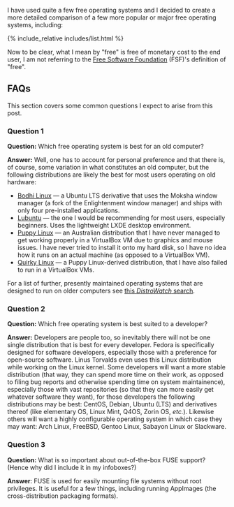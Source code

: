 I have used quite a few free operating systems and I decided to create a more detailed comparison of a few more popular or major free operating systems, including:

{% include_relative includes/list.html %}

Now to be clear, what I mean by "free" is free of monetary cost to the end user, I am not referring to the [Free Software Foundation](http://www.fsf.org/) (FSF)'s definition of "free".

## FAQs
This section covers some common questions I expect to arise from this post. 

### Question 1
**Question:** Which free operating system is best for an old computer?

**Answer:** Well, one has to account for personal preference and that there is, of course, some variation in what constitutes an old computer, but the following distributions are likely the best for most users operating on old hardware:

* [Bodhi Linux](http://www.bodhilinux.com/) &mdash; a Ubuntu LTS derivative that uses the Moksha window manager (a fork of the Enlightenment window manager) and ships with only four pre-installed applications. 
* [Lubuntu](http://lubuntu.net/) &mdash; the one I would be recommending for most users, especially beginners. Uses the lightweight LXDE desktop environment.
* [Puppy Linux](http://puppylinux.org/main/Overview%20and%20Getting%20Started.htm) &mdash; an Australian distribution that I have never managed to get working properly in a VirtualBox VM due to graphics and mouse issues. I have never tried to install it onto my hard disk, so I have no idea how it runs on an actual machine (as opposed to a VirtualBox VM). 
* [Quirky Linux](http://barryk.org/quirky/) &mdash; a Puppy Linux-derived distribution, that I have also failed to run in a VirtualBox VMs. 

For a list of further, presently maintained operating systems that are designed to run on older computers see [this *DistroWatch* search](http://distrowatch.com/search.php?ostype=All&category=Old+Computers&origin=All&basedon=All&notbasedon=None&desktop=All&architecture=All&package=All&rolling=All&isosize=All&netinstall=All&status=Active).

### Question 2
**Question:** Which free operating system is best suited to a developer? 

**Answer:** Developers are people too, so inevitably there will not be one single distribution that is best for every developer. Fedora is specifically designed for software developers, especially those with a preference for open-source software. Linus Torvalds even uses this Linux distribution while working on the Linux kernel. Some developers will want a more stable distribution (that way, they can spend more time on their work, as opposed to filing bug reports and otherwise spending time on system maintainence), especially those with vast repositories (so that they can more easily get whatever software they want), for those developers the following distributions may be best: CentOS, Debian, Ubuntu (LTS) and derivatives thereof (like elementary OS, Linux Mint, Q4OS, Zorin OS, *etc.*). Likewise others will want a highly configurable operating system in which case they may want: Arch Linux, FreeBSD, Gentoo Linux, Sabayon Linux or Slackware. 

### Question 3
**Question:** What is so important about out-of-the-box FUSE support? (Hence why did I include it in my infoboxes?)

**Answer**: FUSE is used for easily mounting file systems without root privileges. It is useful for a few things, including running AppImages (the cross-distribution packaging formats).